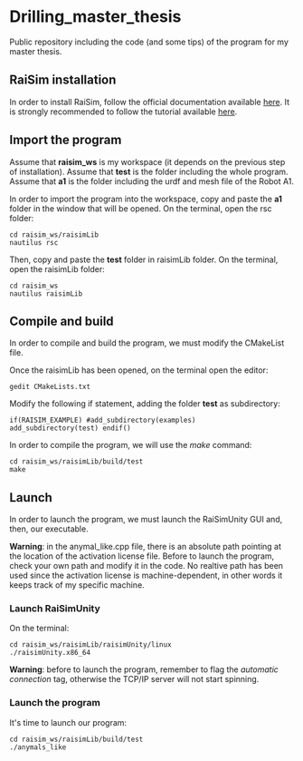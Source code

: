 # Drilling_master_thesis
Public repository including the code (and some tips) of the program for my master thesis. 

## RaiSim installation
In order to install RaiSim, follow the official documentation available [here](https://raisim.com/sections/Installation.html).
It is strongly recommended to follow the tutorial available [here](https://www.youtube.com/watch?v=sfCR75Q58vI&t=167s&pp=ugMICgJpdBABGAE%3D).

## Import the program
Assume that **raisim_ws** is my workspace (it depends on the previous step of installation).
Assume that **test** is the folder including the whole program.
Assume that **a1** is the folder including the urdf and mesh file of the Robot A1.

In order to import the program into the workspace, copy and paste the **a1** folder in the window that will be opened. 
On the terminal, open the rsc folder:

```
cd raisim_ws/raisimLib
nautilus rsc
```

Then, copy and paste the **test** folder in raisimLib folder.
On the terminal, open the raisimLib folder:

```
cd raisim_ws
nautilus raisimLib
```

## Compile and build
In order to compile and build the program, we must modify the CMakeList file.

Once the raisimLib has been opened, on the terminal open the editor:

```
gedit CMakeLists.txt 
```

Modify the following if statement, adding the folder **test** as subdirectory: 

<code>if(RAISIM_EXAMPLE)
    #add_subdirectory(examples)
    add_subdirectory(test)
endif()</code>

In order to compile the program, we will use the *make* command:

```
cd raisim_ws/raisimLib/build/test
make
```

## Launch 
In order to launch the program, we must launch the RaiSimUnity GUI and, then, our executable. 

**Warning**: in the anymal_like.cpp file, there is an absolute path pointing at the location of the activation license file. Before to launch the program, check your own path and modify it in the code. No realtive path has been used since the activation license is machine-dependent, in other words it keeps track of my specific machine. 

### Launch RaiSimUnity
On the terminal:

```
cd raisim_ws/raisimLib/raisimUnity/linux
./raisimUnity.x86_64
```

**Warning**: before to launch the program, remember to flag the *automatic connection* tag, otherwise the TCP/IP server will not start spinning.

### Launch the program
It's time to launch our program:

```
cd raisim_ws/raisimLib/build/test
./anymals_like
```






